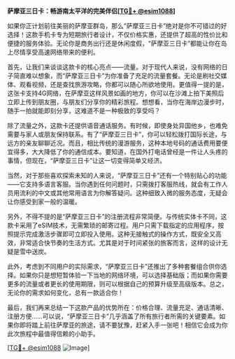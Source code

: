 **萨摩亚三日卡：畅游南太平洋的完美伴侣[[TG💪+ @esim1088](https://t.me/s/esim1088)]**

如果你正计划前往美丽的萨摩亚群岛，那么“萨摩亚三日卡”绝对是你不可错过的好选择！这款手机卡专为短期旅行者设计，不仅价格实惠，还提供了超高的性价比和便捷的服务体验。无论你是商务出行还是休闲度假，“萨摩亚三日卡”都能让你在岛上尽情享受高速网络带来的便利。

首先，让我们来谈谈这款卡的核心亮点——流量。对于现代人来说，没有网络的日子简直难以想象，而“萨摩亚三日卡”为你准备了充足的流量套餐。无论是刷社交媒体、观看视频，还是查找旅游攻略，你都可以随心所欲地使用。更值得一提的是，这张卡支持4G网络，在萨摩亚这样风景如画的地方，你可以在沙滩上拍下美照后立即上传到朋友圈，与朋友们分享你的精彩旅程。想想看，当你在海岸边漫步时，随手一拍就能即刻分享，这难道不是一种极致的享受吗？

除了流量之外，这款卡还提供语音通话服务。有时候，即使身处异国他乡，也难免需要与家人或朋友保持联系。有了“萨摩亚三日卡”，你可以轻松拨打国际长途，与远方的亲友聊聊近况。而且，相比传统的漫游服务，这种本地号码的通话费用要便宜得多，大大降低了你的通信成本。要知道，在国外打电话曾经是一件让人头疼的事情，但现在，“萨摩亚三日卡”让这一切变得简单又经济。

当然，对于那些喜欢探索未知的人来说，“萨摩亚三日卡”还有一个特别贴心的功能——它支持多语言客服。当你遇到任何问题时，只需拨打客服热线，就会有工作人员用流利的中文或其他常用语言为你解答疑问。这种细致入微的服务态度，无疑会让你感受到家一般的温暖。

另外，不得不提的是“萨摩亚三日卡”的注册流程非常简便。与传统实体卡不同，这款卡采用了eSIM技术，无需繁琐的邮寄过程。用户只需下载指定的应用程序，按照提示完成激活步骤即可立即投入使用。这种无接触式的操作方式，既安全又高效，非常适合快节奏的生活方式。尤其是对于时间紧张的旅客而言，这样的设计无疑是雪中送炭。

此外，考虑到不同用户的实际需求，“萨摩亚三日卡”还推出了多种套餐组合供你选择。如果你只是想短暂体验一下当地的网络环境，可以选择基础版；而如果你需要更多的流量或者更长的使用期限，则可以根据自己的预算升级至高级版本。总之，无论你的需求如何变化，总有一款适合你！

最后，我们再来总结一下这款产品的优势所在：价格合理、流量充足、通话清晰、注册方便……可以说，“萨摩亚三日卡”几乎涵盖了所有旅行者所需的关键要素。如果你即将踏上前往萨摩亚的旅途，请不要犹豫，赶紧入手一张吧！相信它会成为你此次旅程中最值得信赖的小助手。

[[TG💪+ @esim1088](https://t.me/s/esim1088) ![Image](https://i.postimg.cc/4NQfJmqS/Snipaste-2025-05-13-00-14-12.png)]